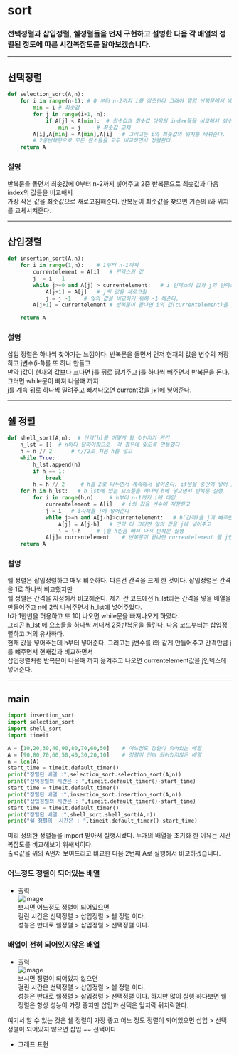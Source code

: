 # sort  
### 선택정렬과 삽입정렬, 쉘정렬들을 먼저 구현하고 설명한 다음 각 배열의 정렬된 정도에 따른 시간복잡도를 알아보겠습니다.  
- - - 
## 선택정렬  
``` python 
def selection_sort(A,n):
    for i in range(n-1): # 0 부터 n-2까지 i를 참조한다 그래야 밑의 반복문에서 배열의 범위를 안 넘어간다
        min = i # 최솟값
        for j in range(i+1, n):  
            if A[j] < A[min]:  # 최솟값과 최솟값 다음의 index들을 비교해서 최솟값이 더 크다면
                min = j     # 최솟값 교체
        A[i],A[min] = A[min],A[i]   # 그리고는 i와 최솟값의 위치를 바꿔준다.
        # 2중반복문으로 모든 원소들을 모두 비교하면서 정렬한다.
    return A
```
### 설명  
반복문을 돌면서 최솟값에 0부터 n-2까지 넣어주고 2중 반복문으로 최솟값과 다음 index의 값들을 비교해서  
가장 작은 값을 최솟값으로 새로고침해준다. 반복문이 최솟값을 찾으면 기존의 i와 위치를 교체시켜준다.  
- - -
##  삽입정렬  
``` python
def insertion_sort(A,n):
    for i in range(1,n):    # 1부터 n-1까지
        currentelement = A[i]   # 인덱스의 값
        j  = i - 1  
        while j>=0 and A[j] > currentelement:   # i 인덱스의 값과 j의 인덱스 값을 비교 j가 더 크다면
            A[j+1] = A[j]   # j의 값을 새로고침
            j = j -1    # 앞의 값을 비교하기 위해 -1 해준다.
        A[j+1] = currentelement # 반복문이 끝나면 i의 값(currentelement)을 j+1에 넣어준다.

    return A
```
### 설명  
삽입 정렬은 하나씩 찾아가는 느낌이다. 반복문을 돌면서 먼저 현재의 값을 변수의 저장하고 j변수(i-1)를 또 하나 만들고  
만약 j값이 현재의 값보다 크다면 j를 뒤로 땅겨주고 j를 하나씩 빼주면서 반복문을 돈다. 그러면 while문이 빠져 나올때 까지  
j를 계속 뒤로 하나씩 밀려주고 빠져나오면 current값을 j+1에 넣어준다.  
- - -  
## 쉘 정렬  
``` python
def shell_sort(A,n):  # 간격(h)를 어떻게 할 것인지가 관건
    h_lst = []  # n마다 달라야함으로  각 경우에 맞도록 만들었다
    h = n // 2      # n//2로 처음 h를 넣고
    while True:
        h_lst.append(h)
        if h == 1:
            break
        h = h // 2     # h를 2로 나누면서 계속해서 넣어준다. if문을 중간에 넣어 1을 한번 참조하도록 하였다.
    for h in h_lst:   # h_lst에 있는 요소들을 하나씩 h에 넣으면서 반복문 실행
        for i in range(h,n):    # h부터 n-1까지 i에 대입
            currentelement = A[i]   # i의 값을 변수에 저장하고
            j = i   # i자체를 j에 넣어준다
            while j>=h and A[j-h]>currentelement:   # h(간격)을 j에 빼주면서 currentelement 와 비교
                A[j] = A[j-h]   # 만약 더 크다면 앞의 값을 j에 넣어주고
                j = j-h     # j를 h만큼 빼서 다시 반복문 실행
            A[j]= currentelement    # 반복문이 끝나면 currentelement 를 j인덱스에 넣어준다
    return A
```
### 설명  
쉘 정렬은 삽입정렬하고 매우 비슷하다. 다른건 간격을 크게 한 것이다. 삽입정렬은 간격을 1로 하나씩 비교했지만  
쉘 정렬은 간격을 지정해서 비교해준다. 제가 짠 코드에선 h_lst라는 간격을 넣을 배열을 만들어주고 n에 2씩 나눠주면서 h_lst에 넣어주었다.  
h가 1한번을 허용하고 또 1이 나오면 while문을 빠져나오게 하였다.  
그리곤 h_lst 에 요소들을 하나씩 꺼내서 2중반복문을 돌린다. 다음 코드부터는 삽입정렬하고 거의 유사하다.  
현재 값을 넣어주는데 h부터 넣어준다. 그러고는 j변수를 i와 같게 만들어주고 간격만큼 j를 뺴주면서 현재값과 비교하면서  
삽입정렬처럼 반복문이 나올때 까지 옮겨주고 나오면 currentelement값을 j인덱스에 넣어준다.  
- - -
## main
``` python
import insertion_sort
import selection_sort
import shell_sort
import timeit

A = [10,20,30,40,90,80,70,60,50]    # 어느정도 정렬이 되어있는 배열
A = [90,80,70,60,50,40,30,20,10]    # 정렬이 전혀 되어있지않은 배열
n = len(A)
start_time = timeit.default_timer()
print("정렬된 배열 :",selection_sort.selection_sort(A,n))
print("선택정렬의 시간은 : ",timeit.default_timer()-start_time)
start_time = timeit.default_timer()
print("정렬된 배열 :",insertion_sort.insertion_sort(A,n))
print("삽입정렬의 시간은 : ",timeit.default_timer()-start_time)
start_time = timeit.default_timer()
print("정렬된 배열 :",shell_sort.shell_sort(A,n))
print("쉘 정렬의  시간은 : ",timeit.default_timer()-start_time)
```
미리 정의한 정렬들을 import 받아서 실행시켰다.
두개의 배열을 초기화 한 이유는 시간복잡도를 비교해보기 위해서이다.  
출력값을 위의 A먼저 보여드리고 비교한 다음 2번쨰 A로 실행해서 비교하겠습니다.  
### 어느정도 정렬이 되어있는 배열  
* 출력  
![image](https://user-images.githubusercontent.com/80373033/116665175-60f8a180-a9d4-11eb-8599-a766cb7af788.png)  
보시면 어느정도 정렬이 되어있으면   
걸린 시간은 선택정렬 > 삽입정렬 > 쉘 정렬 이다.  
성능은 반대로 쉘정렬 > 삽입정렬 > 선택정렬 이다.  
### 배열이 전혀 되어있지않은 배열  
* 출력  
![image](https://user-images.githubusercontent.com/80373033/116665103-4c1c0e00-a9d4-11eb-88d9-c0900ed012f8.png)  
보시면 정렬이 되어있지 않으면  
걸린 시간은 선택정렬 > 삽입정렬 > 쉘 정렬 이다.  
성능은 반대로 쉘정렬 > 삽입정렬 > 선택정렬 이다.
하지만 많이 실행 하다보면 쉘정렬은 항상 성능이 가장 좋지만
삽입과 선택은 엎치락 뒤치락한다.  

여기서 알 수 있는 것은 쉘 정렬이 가장 좋고 어느 정도 정렬이 되어있으면 삽입 > 선택 정렬이 되어있지 않으면 삽입 == 선택이다.  

* 그래프 표현

